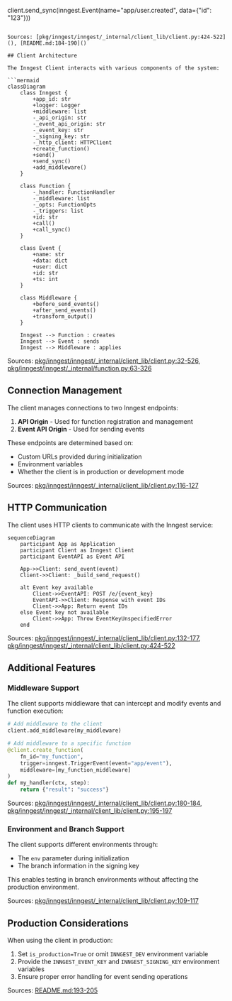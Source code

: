 client.send_sync(inngest.Event(name="app/user.created", data={"id": "123"}))
```

Sources: [pkg/inngest/inngest/_internal/client_lib/client.py:424-522](), [README.md:184-190]()

## Client Architecture

The Inngest Client interacts with various components of the system:

```mermaid
classDiagram
    class Inngest {
        +app_id: str
        +logger: Logger
        +middleware: list
        -_api_origin: str
        -_event_api_origin: str
        -_event_key: str
        -_signing_key: str
        -_http_client: HTTPClient
        +create_function()
        +send()
        +send_sync()
        +add_middleware()
    }
    
    class Function {
        -_handler: FunctionHandler
        -_middleware: list
        -_opts: FunctionOpts
        -_triggers: list
        +id: str
        +call()
        +call_sync()
    }
    
    class Event {
        +name: str
        +data: dict
        +user: dict
        +id: str
        +ts: int
    }
    
    class Middleware {
        +before_send_events()
        +after_send_events()
        +transform_output()
    }
    
    Inngest --> Function : creates
    Inngest --> Event : sends
    Inngest --> Middleware : applies
```

Sources: [pkg/inngest/inngest/_internal/client_lib/client.py:32-526](), [pkg/inngest/inngest/_internal/function.py:63-326]()

## Connection Management

The client manages connections to two Inngest endpoints:

1. **API Origin** - Used for function registration and management
2. **Event API Origin** - Used for sending events

These endpoints are determined based on:
- Custom URLs provided during initialization
- Environment variables
- Whether the client is in production or development mode

Sources: [pkg/inngest/inngest/_internal/client_lib/client.py:116-127]()

## HTTP Communication

The client uses HTTP clients to communicate with the Inngest service:

```mermaid
sequenceDiagram
    participant App as Application
    participant Client as Inngest Client
    participant EventAPI as Event API
    
    App->>Client: send_event(event)
    Client->>Client: _build_send_request()
    
    alt Event key available
        Client->>EventAPI: POST /e/{event_key}
        EventAPI->>Client: Response with event IDs
        Client->>App: Return event IDs
    else Event key not available
        Client->>App: Throw EventKeyUnspecifiedError
    end
```

Sources: [pkg/inngest/inngest/_internal/client_lib/client.py:132-177](), [pkg/inngest/inngest/_internal/client_lib/client.py:424-522]()

## Additional Features

### Middleware Support

The client supports middleware that can intercept and modify events and function execution:

```python
# Add middleware to the client
client.add_middleware(my_middleware)

# Add middleware to a specific function
@client.create_function(
    fn_id="my_function",
    trigger=inngest.TriggerEvent(event="app/event"),
    middleware=[my_function_middleware]
)
def my_handler(ctx, step):
    return {"result": "success"}
```

Sources: [pkg/inngest/inngest/_internal/client_lib/client.py:180-184](), [pkg/inngest/inngest/_internal/client_lib/client.py:195-197]()

### Environment and Branch Support

The client supports different environments through:
- The `env` parameter during initialization
- The branch information in the signing key

This enables testing in branch environments without affecting the production environment.

Sources: [pkg/inngest/inngest/_internal/client_lib/client.py:109-117]()

## Production Considerations

When using the client in production:

1. Set `is_production=True` or omit `INNGEST_DEV` environment variable
2. Provide the `INNGEST_EVENT_KEY` and `INNGEST_SIGNING_KEY` environment variables
3. Ensure proper error handling for event sending operations

Sources: [README.md:193-205]()